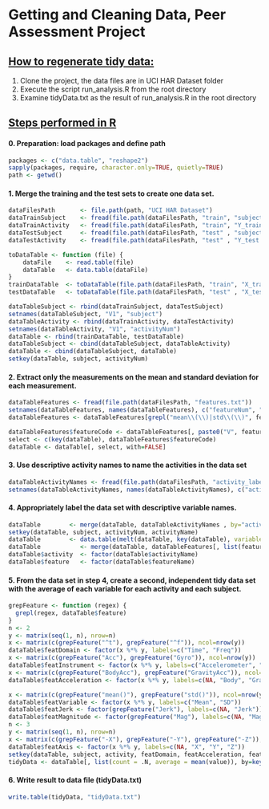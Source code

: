 # Getting and Cleaning Data, Peer Assessment Project

## <u>How to regenerate tidy data:</u>
1. Clone the project, the data files are in UCI HAR Dataset folder
2. Execute the script run_analysis.R from the root directory
3. Examine tidyData.txt as the result of run_analysis.R in the root directory


## <u>Steps performed in R</u>

#### 0. Preparation: load packages and define path
```r
packages <- c("data.table", "reshape2")
sapply(packages, require, character.only=TRUE, quietly=TRUE)
path <- getwd()
```
#### 1. Merge the training and the test sets to create one data set.
```r
dataFilesPath       <- file.path(path, "UCI HAR Dataset")
dataTrainSubject    <- fread(file.path(dataFilesPath, "train", "subject_train.txt"))
dataTrainActivity   <- fread(file.path(dataFilesPath, "train", "Y_train.txt"))
dataTestSubject     <- fread(file.path(dataFilesPath, "test" , "subject_test.txt" ))
dataTestActivity    <- fread(file.path(dataFilesPath, "test" , "Y_test.txt" ))

toDataTable <- function (file) {
	dataFile    <- read.table(file)
	dataTable   <- data.table(dataFile)
}
trainDataTable  <- toDataTable(file.path(dataFilesPath, "train", "X_train.txt"))
testDataTable   <- toDataTable(file.path(dataFilesPath, "test" , "X_test.txt" ))

dataTableSubject <- rbind(dataTrainSubject, dataTestSubject)
setnames(dataTableSubject, "V1", "subject")
dataTableActivity <- rbind(dataTrainActivity, dataTestActivity)
setnames(dataTableActivity, "V1", "activityNum")
dataTable <- rbind(trainDataTable, testDataTable)
dataTableSubject <- cbind(dataTableSubject, dataTableActivity)
dataTable <- cbind(dataTableSubject, dataTable)
setkey(dataTable, subject, activityNum)
```
#### 2. Extract only the measurements on the mean and standard deviation for each measurement.
```r
dataTableFeatures <- fread(file.path(dataFilesPath, "features.txt"))
setnames(dataTableFeatures, names(dataTableFeatures), c("featureNum", "featureName"))
dataTableFeatures <- dataTableFeatures[grepl("mean\\(\\)|std\\(\\)", featureName)]

dataTableFeatures$featureCode <- dataTableFeatures[, paste0("V", featureNum)]
select <- c(key(dataTable), dataTableFeatures$featureCode)
dataTable <- dataTable[, select, with=FALSE]
```
#### 3. Use descriptive activity names to name the activities in the data set
```r
dataTableActivityNames <- fread(file.path(dataFilesPath, "activity_labels.txt"))
setnames(dataTableActivityNames, names(dataTableActivityNames), c("activityNum", "activityName"))
```
#### 4. Appropriately label the data set with descriptive variable names.
```r
dataTable        <- merge(dataTable, dataTableActivityNames , by="activityNum", all.x=TRUE)
setkey(dataTable, subject, activityNum, activityName)
dataTable        <- data.table(melt(dataTable, key(dataTable), variable.name="featureCode"))
dataTable           <- merge(dataTable, dataTableFeatures[, list(featureNum, featureCode, featureName)], by="featureCode", all.x=TRUE)
dataTable$activity  <- factor(dataTable$activityName)
dataTable$feature   <- factor(dataTable$featureName)
```
#### 5. From the data set in step 4, create a second, independent tidy data set with the average of each variable for each activity and each subject.
```r
grepFeature <- function (regex) {
  grepl(regex, dataTable$feature)
}
n <- 2
y <- matrix(seq(1, n), nrow=n)
x <- matrix(c(grepFeature("^t"), grepFeature("^f")), ncol=nrow(y))
dataTable$featDomain <- factor(x %*% y, labels=c("Time", "Freq"))
x <- matrix(c(grepFeature("Acc"), grepFeature("Gyro")), ncol=nrow(y))
dataTable$featInstrument <- factor(x %*% y, labels=c("Accelerometer", "Gyroscope"))
x <- matrix(c(grepFeature("BodyAcc"), grepFeature("GravityAcc")), ncol=nrow(y))
dataTable$featAcceleration <- factor(x %*% y, labels=c(NA, "Body", "Gravity"))

x <- matrix(c(grepFeature("mean()"), grepFeature("std()")), ncol=nrow(y))
dataTable$featVariable <- factor(x %*% y, labels=c("Mean", "SD"))
dataTable$featJerk <- factor(grepFeature("Jerk"), labels=c(NA, "Jerk"))
dataTable$featMagnitude <- factor(grepFeature("Mag"), labels=c(NA, "Magnitude"))
n <- 3
y <- matrix(seq(1, n), nrow=n)
x <- matrix(c(grepFeature("-X"), grepFeature("-Y"), grepFeature("-Z")), ncol=nrow(y))
dataTable$featAxis <- factor(x %*% y, labels=c(NA, "X", "Y", "Z"))
setkey(dataTable, subject, activity, featDomain, featAcceleration, featInstrument, featJerk, featMagnitude, featVariable, featAxis)
tidyData <- dataTable[, list(count = .N, average = mean(value)), by=key(dataTable)]
```
#### 6. Write result to data file (tidyData.txt)
```r
write.table(tidyData, "tidyData.txt")
```
